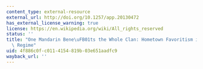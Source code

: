 ```yaml
---
content_type: external-resource
external_url: http://doi.org/10.1257/app.20130472
has_external_license_warning: true
license: https://en.wikipedia.org/wiki/All_rights_reserved
status: ''
title: "One Mandarin Bene\uFB01ts the Whole Clan: Hometown Favoritism in an Authoritarian\
  \ Regime"
uid: 4f886c0f-c011-4154-819b-03e651aadfc9
wayback_url: ''
---
```

